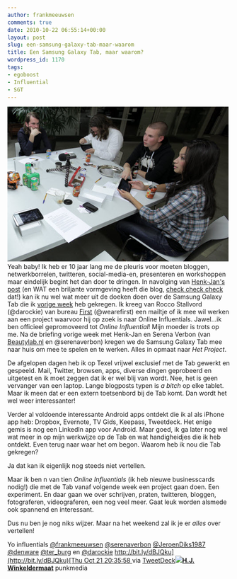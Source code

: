 ```yaml
---
author: frankmeeuwsen
comments: true
date: 2010-10-22 06:55:14+00:00
layout: post
slug: een-samsung-galaxy-tab-maar-waarom
title: Een Samsung Galaxy Tab, maar waarom?
wordpress_id: 1170
tags:
- egoboost
- Influential
- SGT
---
```


[![© Punkmedia](../images/uploadimages/biggapicca.jpg)](http://www.flickr.com/photos/eventbranche/5099167486/in/set-72157625078125703/)Yeah baby! Ik heb er 10 jaar lang me de pleuris voor moeten bloggen, netwerkborrelen, twitteren, social-media-en, presenteren en workshoppen maar eindelijk begint het dan door te dringen. In navolging van [Henk-Jan's post](http://www.punkmedia.nl/blog/2-2010/225-waarom-ik-van-samsung-een-galaxy-tab-kreeg.html) (en WAT een briljante vormgeving heeft die blog, [check check check](http://www.punkmedia.nl/blog.html) dat!) kan ik nu wel wat meer uit de doeken doen over de Samsung Galaxy Tab die ik [vorige week](/aan-de-slag-met-een-nieuwe-gadget/) heb gekregen. Ik kreeg van Rocco Stallvord (@darockie) van bureau [First](http://www.wearefirst.nl) (@wearefirst) een mailtje of ik mee wil werken aan een project waarvoor hij op zoek is naar Online Influentials. Jawel...ik ben officieel gepromoveerd tot _Online Influential_! Mijn moeder is trots op me. Na de briefing vorige week met Henk-Jan en Serena Verbon (van [Beautylab.nl](http://Beautylab.nl) en @serenaverbon) kregen we de Samsung Galaxy Tab mee naar huis om mee te spelen en te werken. Alles in opmaat naar _Het Project_.

De afgelopen dagen heb ik op Texel vrijwel exclusief met de Tab gewerkt en gespeeld. Mail, Twitter, browsen, apps, diverse dingen geprobeerd en uitgetest en ik moet zeggen dat ik er wel blij van wordt. Nee, het is geen vervanger van een laptop. Lange blogposts typen is _a bitch_ op elke tablet. Maar ik meen dat er een extern toetsenbord bij de Tab komt. Dan wordt het wel weer interessanter!

Verder al voldoende interessante Android apps ontdekt die ik al als iPhone app heb: Dropbox, Evernote, TV Gids, Keepass, Tweetdeck. Het enige gemis is nog een LinkedIn app voor Android. Maar goed, ik ga later nog wel wat meer in op mijn werkwijze op de Tab en wat handigheidjes die ik heb ontdekt. Even terug naar waar het om begon. Waarom heb ik nou die Tab gekregen?

Ja dat kan ik eigenlijk nog steeds niet vertellen.

Maar ik ben n van tien _Online Influentials_ (ik heb nieuwe businesscards nodig!) die met de Tab vanaf volgende week een project gaan doen. Een experiment. En daar gaan we over schrijven, praten, twitteren, bloggen, fotograferen, videograferen, een nog veel meer. Gaat leuk worden alsmede ook spannend en interessant.

Dus nu ben je nog niks wijzer. Maar na het weekend zal ik je er _alles_ over vertellen!







Yo influentials [@frankmeeuwsen](http://twitter.com/frankmeeuwsen) [@serenaverbon](http://twitter.com/serenaverbon) [@JeroenDiks1987](http://twitter.com/JeroenDiks1987) [@denware](http://twitter.com/denware) [@ter_burg](http://twitter.com/ter_burg) en [@darockie](http://twitter.com/darockie) [http://bit.ly/dBJQku](http://bit.ly/dBJQku)[Thu Oct 21 20:35:58 ](http://twitter.com/punkmedia/status/28058365545) via [TweetDeck](http://www.tweetdeck.com)[![](http://a3.twimg.com/profile_images/1149447735/HJ_avatar_normal.jpg)](http://twitter.com/punkmedia)**[H.J. Winkeldermaat](http://twitter.com/punkmedia)**
punkmedia







